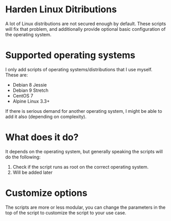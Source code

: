 # Harden Linux Ditributions
A lot of Linux distributions are not secured enough by default. These scripts will fix that problem, and additionally provide optional basic configuration of the operating system.

# Supported operating systems
I only add scripts of operating systems/distributions that I use myself. These are:

* Debian 8 Jessie
* Debian 9 Stretch
* CentOS 7
* Alpine Linux 3.3+

If there is serious demand for another operating system, I might be able to add it also (depending on complexity).

# What does it do?
It depends on the operating system, but generally speaking the scripts will do the following:

1. Check if the script runs as root on the correct operating system.
2. Will be added later

# Customize options
The scripts are more or less modular, you can change the parameters in the top of the script to customize the script to your use case.
